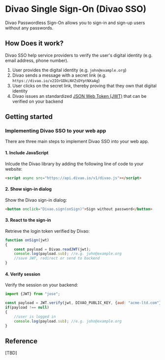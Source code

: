 # Divao Single Sign-On (Divao SSO)

Divao Passwordless Sign-On allows you to sign-in and sign-up users without any passwords.

## How Does it work?

Divao SSO help service providers to verify the user's digital identity (e.g. email address, phone number).

1. User provides the digital identity (e.g. `john@example.org`)
1. Divao sends a message with a secret link (e.g. `https://divao.io/x2IOrGDkLNVZsDYptNXaAg`)
1. User clicks on the secret link, thereby proving that they own that digital identity
1. Divao issues an standardized [JSON Web Token (JWT)](https://en.wikipedia.org/wiki/JSON_Web_Token) that can be verified on your backend 

## Getting started

### Implementing Divao SSO to your web app

There are three main steps to implement Divao SSO into your web app.

#### 1. Include JavaScript

Inlcude the Divao library by adding the following line of code to your website:

```html
<script async src="https://api.divao.io/v1/divao.js"></script>
```

#### 2. Show sign-in dialog

Show the Divao sign-in dialog:

```html
<button onclick="Divao.sign(onSign)">Sign without password</button>
```

#### 3. React to the sign-in

Retrieve the login token verified by Divao:

```js
function onSign(jwt)
{
    const payload = Divao.readJWT(jwt);
    console.log(payload.sub); //e.g. john@example.org
    //save JWT, redirect or send to backend
}
```

#### 4. Verify session

Verify the session on your backend:

```js
import {JWT} from "jose";

const payload = JWT.verify(jwt, DIVAO_PUBLIC_KEY, {aud: "acme-ltd.com"});
if(payload !== null)
{
    //user is logged in
    console.log(payload.sub); //e.g. john@example.org
}
```

## Reference

[TBD]
